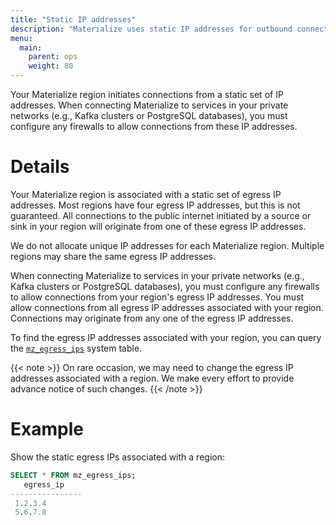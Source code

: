 ```yaml
---
title: "Static IP addresses"
description: "Materialize uses static IP addresses for outbound connections from sources and sinks"
menu:
  main:
    parent: ops
    weight: 80
---
```


Your Materialize region initiates connections from a static set of IP addresses.
When connecting Materialize to services in your private networks (e.g., Kafka
clusters or PostgreSQL databases), you must configure any firewalls to allow
connections from these IP addresses.

# Details

Your Materialize region is associated with a static set of egress IP addresses.
Most regions have four egress IP addresses, but this is not guaranteed. All
connections to the public internet initiated by a source or sink in your region
will originate from one of these egress IP addresses.

We do not allocate unique IP addresses for each Materialize region. Multiple
regions may share the same egress IP addresses.

When connecting Materialize to services in your private networks (e.g., Kafka
clusters or PostgreSQL databases), you must configure any firewalls to allow
connections from your region's egress IP addresses. You must allow connections
from all egress IP addresses associated with your region. Connections may
originate from any one of the egress IP addresses.

To find the egress IP addresses associated with your region, you can query the
[`mz_egress_ips`](/sql/system-catalog/mz_catalog/#mz_egress_ips) system table.

{{< note >}}
On rare occasion, we may need to change the egress IP addresses associated with
a region. We make every effort to provide advance notice of such changes.
{{< /note >}}


# Example

Show the static egress IPs associated with a region:

```sql
SELECT * FROM mz_egress_ips;
   egress_ip
----------------
 1.2.3.4
 5.6.7.8
```
